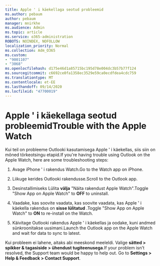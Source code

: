 ```yaml
---
title: Apple ' i käekellaga seotud probleemid
ms.author: pebaum
author: pebaum
manager: mnirkhe
ms.audience: Admin
ms.topic: article
ms.service: o365-administration
ROBOTS: NOINDEX, NOFOLLOW
localization_priority: Normal
ms.collection: Adm_O365
ms.custom:
- "9001107"
- "3068"
ms.openlocfilehash: d175e46d1a85715bc195d78e004dc3b57b77f124
ms.sourcegitcommit: c6692ce0fa1358ec3529e59ca0ecdfdea4cdc759
ms.translationtype: MT
ms.contentlocale: et-EE
ms.lasthandoff: 09/14/2020
ms.locfileid: "47700019"
---
```

# <a name="trouble-with-the-apple-watch"></a><span data-ttu-id="e2ab1-102">Apple ' i käekellaga seotud probleemid</span><span class="sxs-lookup"><span data-stu-id="e2ab1-102">Trouble with the Apple Watch</span></span>

<span data-ttu-id="e2ab1-103">Kui teil on probleeme Outlooki kasutamisega Apple ' i käekellas, siis siin on mõned tõrkeotsingu etapid.</span><span class="sxs-lookup"><span data-stu-id="e2ab1-103">If you're having trouble using Outlook on the Apple Watch, here are some troubleshooting steps:</span></span> 

1. <span data-ttu-id="e2ab1-104">Avage iPhone ' i rakendus Watch.</span><span class="sxs-lookup"><span data-stu-id="e2ab1-104">Go to the Watch app on iPhone.</span></span>

2. <span data-ttu-id="e2ab1-105">Liikuge kerides Outlooki rakendusse.</span><span class="sxs-lookup"><span data-stu-id="e2ab1-105">Scroll to the Outlook app.</span></span>

3. <span data-ttu-id="e2ab1-106">Desinstallimiseks Lülita **välja** "Näita rakendust Apple Watch".</span><span class="sxs-lookup"><span data-stu-id="e2ab1-106">Toggle "Show App on Apple Watch" to **OFF** to uninstall.</span></span>

4. <span data-ttu-id="e2ab1-107">Vaadake, kas soovite vaadata, kas soovite vaadata, kas Apple ' i käekella rakendus on **sisse lülitatud** .</span><span class="sxs-lookup"><span data-stu-id="e2ab1-107">Toggle "Show App on Apple Watch" to **ON** to re-install on the Watch.</span></span>

5. <span data-ttu-id="e2ab1-108">Käivitage Outlooki rakendus Apple ' i käekellas ja oodake, kuni andmed sünkroonitakse uusimani.</span><span class="sxs-lookup"><span data-stu-id="e2ab1-108">Launch the Outlook app on the Apple Watch and wait for data to sync to latest.</span></span> 

<span data-ttu-id="e2ab1-109">Kui probleem ei lahene, aitaks abi meeskond meeleldi. Valige **sätted > spikker & tagasiside > ühendust tugiteenusega**.</span><span class="sxs-lookup"><span data-stu-id="e2ab1-109">If your problem isn't resolved, the Support team would be happy to help out. Go to **Settings > Help & Feedback > Contact Support**.</span></span> 